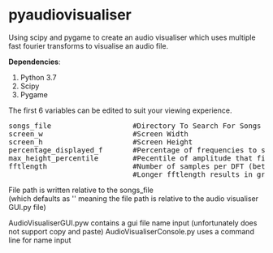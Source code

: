 # pyaudiovisualiser
Using scipy and pygame to create an audio visualiser which uses multiple fast fourier transforms to visualise an audio file.

<b>Dependencies</b>:<ol>
<li>Python 3.7</li>
<li>Scipy</li>
<li>Pygame</li>
</ol>

The first 6 variables can be edited to suit your viewing experience.
<pre>
songs_file                   #Directory To Search For Songs :) [the path finding is relative to this]
screen_w                     #Screen Width
screen_h                     #Screen Height
percentage_displayed_f       #Percentage of frequencies to show (Removes higher frequencies) Range = [0, 1]
max_height_percentile        #Pecentile of amplitude that fills the entire height of screen Range = (0, 100]
fftlength                    #Number of samples per DFT (better to be a power of 2) 
                             #Longer fftlength results in greater frequency resolution but worse time resolution
</pre>

File path is written relative to the songs_file <br>(which defaults as '' meaning the file path is relative to the audio visualiser GUI.py file)

AudioVisualiserGUI.pyw contains a gui file name input (unfortunately does not support copy and paste)
AudioVisualiserConsole.py uses a command line for name input 
